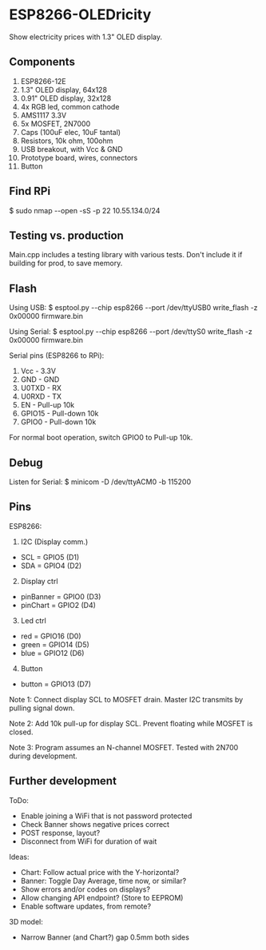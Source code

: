 # ESP8266-OLEDricity
Show electricity prices with 1.3" OLED display.

## Components

1) ESP8266-12E
2) 1.3" OLED display, 64x128
3) 0.91" OLED display, 32x128
4) 4x RGB led, common cathode
5) AMS1117 3.3V
6) 5x MOSFET, 2N7000
7) Caps (100uF elec, 10uF tantal)
8) Resistors, 10k ohm, 100ohm
9) USB breakout, with Vcc & GND
10) Prototype board, wires, connectors
11) Button

## Find RPi

\$ sudo nmap --open -sS -p 22 10.55.134.0/24

## Testing vs. production

Main.cpp includes a testing library with various tests.
Don't include it if building for prod, to save memory.

## Flash

Using USB:
\$ esptool.py --chip esp8266 --port /dev/ttyUSB0 write_flash -z 0x00000 firmware.bin

Using Serial:
\$ esptool.py --chip esp8266 --port /dev/ttyS0 write_flash -z 0x00000 firmware.bin

Serial pins (ESP8266 to RPi):
1) Vcc    - 3.3V
2) GND    - GND
3) U0TXD  - RX
4) U0RXD  - TX
5) EN     - Pull-up 10k
6) GPIO15 - Pull-down 10k
7) GPIO0  - Pull-down 10k

For normal boot operation, switch GPIO0 to Pull-up 10k.

## Debug

Listen for Serial:
\$ minicom -D /dev/ttyACM0 -b 115200

## Pins

ESP8266:
1) I2C (Display comm.)
- SCL = GPIO5 (D1)
- SDA = GPIO4 (D2)
2) Display ctrl
- pinBanner = GPIO0 (D3)
- pinChart  = GPIO2 (D4)
3) Led ctrl
- red   = GPIO16 (D0)
- green = GPIO14 (D5)
- blue  = GPIO12 (D6)
4) Button
- button = GPIO13 (D7)

Note 1: Connect display SCL to MOSFET drain.
Master I2C transmits by pulling signal down.

Note 2: Add 10k pull-up for display SCL.
Prevent floating while MOSFET is closed.

Note 3: Program assumes an N-channel MOSFET.
Tested with 2N700 during development.


## Further development

ToDo:
- Enable joining a WiFi that is not password protected
- Check Banner shows negative prices correct
- POST response, layout?
- Disconnect from WiFi for duration of wait

Ideas:
- Chart: Follow actual price with the Y-horizontal?
- Banner: Toggle Day Average, time now, or similar?
- Show errors and/or codes on displays?
- Allow changing API endpoint? (Store to EEPROM)
- Enable software updates, from remote?

3D model:
- Narrow Banner (and Chart?) gap 0.5mm both sides
